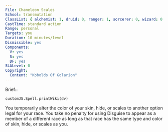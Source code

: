 ```yaml
---
File: Chameleon Scales
School: transmutation
ClassList: { alchemist: 1, druid: 0, ranger: 1, sorcerer: 0, wizard: 0 }
CastTime: standard action
Range: personal
Targets: you
Duration: 10 minutes/level
Dismissible: yes
Components:
  V: yes
  S: yes
  DF: yes
SLALevel: 0
Copyright:
  Content: "Kobolds Of Golarion"
---
```

Brief:: 

```dataviewjs
customJS.Spell.printWiki(dv)
```

You temporarily alter the color of your skin, hide, or scales to another option legal for your race. You take no penalty for using Disguise to appear as a member of a different race as long as that race has the same type and color of skin, hide, or scales as you.
